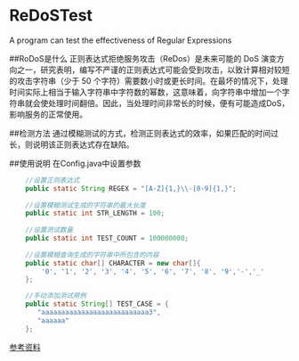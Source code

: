 # ReDoSTest
A program can test the effectiveness of Regular Expressions

##RoDoS是什么
正则表达式拒绝服务攻击（ReDos）是未来可能的 DoS 演变方向之一，研究表明，编写不严谨的正则表达式可能会受到攻击，以致计算相对较短的攻击字符串（少于 50 个字符）需要数小时或更长时间。在最坏的情况下，处理时间实际上相当于输入字符串中字符数的幂数，这意味着，向字符串中增加一个字符串就会使处理时间翻倍。因此，当处理时间非常长的时候，便有可能造成DoS，影响服务的正常使用。

##检测方法
通过模糊测试的方式，检测正则表达式的效率，如果匹配的时间过长，则说明该正则表达式存在缺陷。

##使用说明
在Config.java中设置参数

```java
    //设置正则表达式
    public static String REGEX = "[A-Z]{1,}\\-[0-9]{1,}";
    
    //设置模糊测试生成的字符串的最大长度
    public static int STR_LENGTH = 100;
    
    //设置测试数量
    public static int TEST_COUNT = 100000000;
    
    //设置模糊查询生成的字符串中所包含的内容
    public static char[] CHARACTER = new char[]{
        '0', '1', '2', '3', '4', '5', '6', '7', '8', '9','-','_'
    };

    //手动添加测试用例
    public static String[] TEST_CASE = {
       "aaaaaaaaaaaaaaaaaaaaaaaaaaa3",
       "aaaaaa"
    };
```
[参考资料](https://msdn.microsoft.com/zh-cn/magazine/ff646973.aspx)
